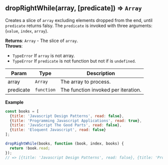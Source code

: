 <a name="dropRightWhile"></a>

## dropRightWhile(array, [predicate]) ⇒ <code>Array</code>
Creates a slice of `array` excluding elements dropped from the end, until `predicate` returns falsy.
The `predicate` is invoked with three arguments: (`value`, `index`, `array`).

**Returns**: <code>Array</code> - The slice of `array`.  
**Throws**:

- <code>TypeError</code> If `array` is not array.
- <code>TypeError</code> If `predicate` is not function but not if is `undefined`.


| Param | Type | Description |
| --- | --- | --- |
| array | <code>Array</code> | The array to process. |
| predicate | <code>function</code> | The function invoked per iteration. |

**Example**  
```js
const books = [
  {title: 'Javascript Design Patterns', read: false},
  {title: 'Programming Javascript Applications', read: true},
  {title: 'JavaScript The Good Parts', read: false},
  {title: 'Eloquent Javascript', read: false}
];

dropRightWhile(books, function (book, index, books) {
  return !book.read;
});
// => [{title: 'Javascript Design Patterns', read: false}, {title: 'Programming Javascript Applications', read: true}]
```
